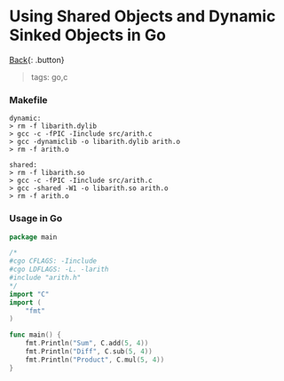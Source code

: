 # Using Shared Objects and Dynamic Sinked Objects in Go

[Back](../../../index.md){: .button}

> tags: go,c

### Makefile

```make
dynamic:
> rm -f libarith.dylib
> gcc -c -fPIC -Iinclude src/arith.c
> gcc -dynamiclib -o libarith.dylib arith.o
> rm -f arith.o

shared:
> rm -f libarith.so
> gcc -c -fPIC -Iinclude src/arith.c
> gcc -shared -W1 -o libarith.so arith.o
> rm -f arith.o
```

### Usage in Go

```go
package main

/*
#cgo CFLAGS: -Iinclude
#cgo LDFLAGS: -L. -larith
#include "arith.h"
*/
import "C"
import (
	"fmt"
)

func main() {
	fmt.Println("Sum", C.add(5, 4))
	fmt.Println("Diff", C.sub(5, 4))
	fmt.Println("Product", C.mul(5, 4))
}
```
